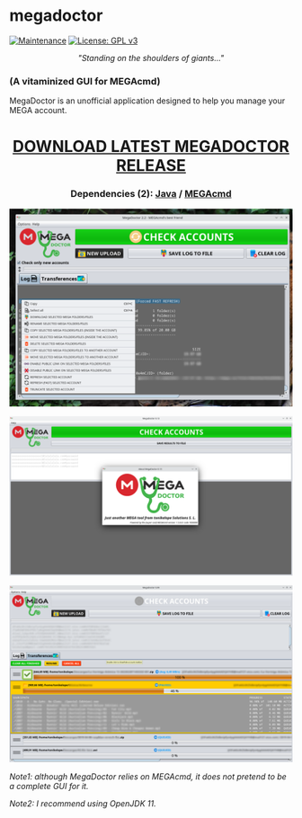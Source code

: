 # megadoctor
[![Maintenance](https://img.shields.io/badge/Maintained%3F-yes-green.svg)](https://GitHub.com/Naereen/StrapDown.js/graphs/commit-activity) [![License: GPL v3](https://img.shields.io/badge/License-GPLv3-blue.svg)](https://www.gnu.org/licenses/gpl-3.0)
<p align="center"><i>"Standing on the shoulders of giants..."</i></p>

### (A vitaminized GUI for MEGAcmd)
MegaDoctor is an unofficial application designed to help you manage your MEGA account.

<h1 align="center"><a href="https://github.com/tonikelope/megadoctor/releases/latest"><b>DOWNLOAD LATEST MEGADOCTOR RELEASE</b></a></h1>
<h3 align="center">Dependencies (2): <a href="https://adoptium.net/es/temurin/releases/?version=11"><b>Java</b></a> / <a href="https://mega.io/cmd"><b>MEGAcmd</b></a></h3>
<p align="center"><img src="https://github.com/tonikelope/megadoctor/raw/main/snapshots/9900.png"></p>
<p align="center"><img src="https://github.com/tonikelope/megadoctor/raw/main/snapshots/screenshot.png"></p>
<p align="center"><img src="https://github.com/tonikelope/megadoctor/raw/main/snapshots/transfer.png"></p>

<p><i>Note1: although MegaDoctor relies on MEGAcmd, it does not pretend to be a complete GUI for it.</i></p>
<p></p><i>Note2: I recommend using OpenJDK 11.</i></p>
